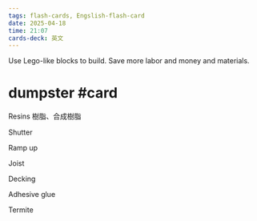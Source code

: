```yaml
---
tags: flash-cards, Engslish-flash-card
date: 2025-04-18
time: 21:07
cards-deck: 英文
---
```

Use Lego-like blocks to build. Save more labor and money and materials.


# dumpster #card 

Resins
樹脂、合成樹脂

Shutter

Ramp up

Joist 

Decking

Adhesive glue

Termite

